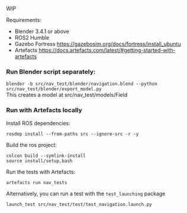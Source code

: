 WIP

Requirements:
 - Blender 3.4.1 or above
 - ROS2 Humble
 - Gazebo Fortress https://gazebosim.org/docs/fortress/install_ubuntu
 - Artefacts https://docs.artefacts.com/latest/#getting-started-with-artefacts

### Run Blender script separately:  
`blender -b src/nav_test/blender/navigation.blend --python src/nav_test/blender/export_model.py`  
This creates a model at src/nav_test/models/Field

### Run with Artefacts locally
Install ROS dependencies:
```
rosdep install --from-paths src --ignore-src -r -y
```
Build the ros project:
```
colcon build --symlink-install
source install/setup.bash
```
Run the tests with Artefacts:
```
artefacts run nav_tests
```
Alternatively, you can run a test with the `test_launching` package
```
launch_test src/nav_test/test/test_navigation.launch.py
```
